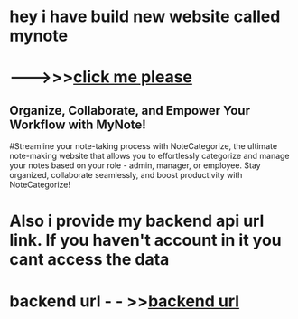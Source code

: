 # hey i have build new website called mynote
# --->>>[click me please](https://mynote-uvp5.onrender.com) 

## Organize, Collaborate, and Empower Your Workflow with MyNote!


#Streamline your note-taking process with NoteCategorize, the ultimate note-making website that allows you to effortlessly categorize and manage your notes based on your role - admin, manager, or employee. Stay organized, collaborate seamlessly, and boost productivity with NoteCategorize!


# Also i provide my backend api url link. If you haven't account in it you cant access the data
# backend url - - >>[backend url](https://note-api-zi6e.onrender.com) 

